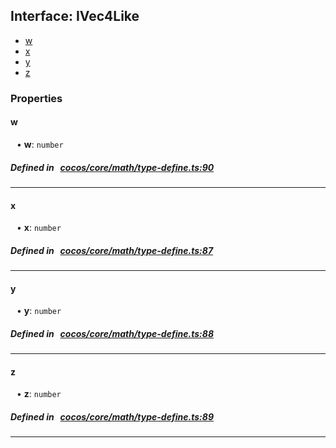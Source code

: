 ## Interface: IVec4Like

- [w](#w)
- [x](#x)
- [y](#y)
- [z](#z)

### Properties

#### w

<div style="margin-left: 10px;">


• **w**: ``number``

</div>

##### Defined in &nbsp;   [cocos/core/math/type-define.ts:90](https://github.com/cocos-creator/engine/blob/c7bf6b8a9/cocos/core/math/type-define.ts#L90)&nbsp;
___
#### x

<div style="margin-left: 10px;">


• **x**: ``number``

</div>

##### Defined in &nbsp;   [cocos/core/math/type-define.ts:87](https://github.com/cocos-creator/engine/blob/c7bf6b8a9/cocos/core/math/type-define.ts#L87)&nbsp;
___
#### y

<div style="margin-left: 10px;">


• **y**: ``number``

</div>

##### Defined in &nbsp;   [cocos/core/math/type-define.ts:88](https://github.com/cocos-creator/engine/blob/c7bf6b8a9/cocos/core/math/type-define.ts#L88)&nbsp;
___
#### z

<div style="margin-left: 10px;">


• **z**: ``number``

</div>

##### Defined in &nbsp;   [cocos/core/math/type-define.ts:89](https://github.com/cocos-creator/engine/blob/c7bf6b8a9/cocos/core/math/type-define.ts#L89)&nbsp;
___
